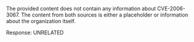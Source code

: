 The provided content does not contain any information about CVE-2006-3067. The content from both sources is either a placeholder or information about the organization itself.

Response: UNRELATED